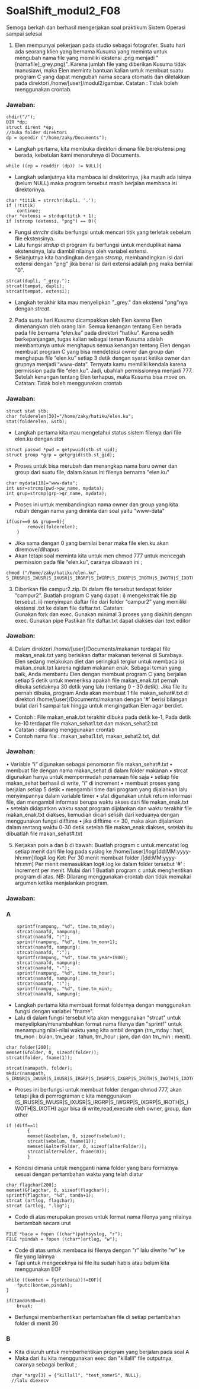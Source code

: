 # SoalShift_modul2_F08
Semoga berkah dan berhasil mengerjakan soal praktikum Sistem Operasi sampai selesai

1. Elen mempunyai pekerjaan pada studio sebagai fotografer. Suatu hari ada seorang klien yang bernama Kusuma yang meminta untuk mengubah nama file yang memiliki ekstensi .png menjadi "[namafile]_grey.png)". Karena jumlah file yang diberikan Kusuma tidak manusiawi, maka Elen meminta bantuan kalian untuk membuat suatu program C yang dapat mengubah nama secara otomatis dan diletakkan pada direktori /home/[user]/modul2/gambar.
Catatan : Tidak boleh menggunakan crontab.

<h3>Jawaban:</h3>

```
chdir("/");
DIR *dp;
struct dirent *ep;
//buka folder direktori
dp = opendir ("/home/zaky/Documents");
```

- Langkah pertama, kita membuka direktori dimana file berekstensi png berada, kebetulan kami menaruhnya di Documents.

```
while ((ep = readdir (dp)) != NULL){
```

- Langkah selanjutnya kita membaca isi direktorinya, jika masih ada isinya (belum NULL) maka program tersebut masih berjalan membaca isi direktorinya.

```
char *titik = strrchr(dupli, '.');
if (!titik)
    continue;
char *extensi = strdup(titik + 1);
if (strcmp (extensi, "png") == 0){
```
- Fungsi *strrchr* disitu berfungsi untuk mencari titik yang terletak sebelum file ekstensinya.
- Lalu fungsi *strdup* di program itu berfungsi untuk menduplikat nama ekstensinya, lalu diambil nilainya oleh variabel extensi.
- Selanjutnya kita bandingkan dengan *strcmp*, membandingkan isi dari extensi dengan "png" jika benar isi dari extensi adalah png maka bernilai "0".

```
strcat(dupli, "_grey.");
strcat(tempat, dupli);
strcat(tempat, extensi);
```
- Langkah terakhir kita mau menyelipkan  "_grey." dan ekstensi "png"nya dengan *strcat*.

 
 2. Pada suatu hari Kusuma dicampakkan oleh Elen karena Elen dimenangkan oleh orang lain. Semua kenangan tentang Elen berada pada file bernama “elen.ku” pada direktori “hatiku”. Karena sedih berkepanjangan, tugas kalian sebagai teman Kusuma adalah membantunya untuk menghapus semua kenangan tentang Elen dengan membuat program C yang bisa mendeteksi owner dan group dan menghapus file “elen.ku” setiap 3 detik dengan syarat ketika owner dan grupnya menjadi “www-data”. Ternyata kamu memiliki kendala karena permission pada file “elen.ku”. Jadi, ubahlah permissionnya menjadi 777. Setelah kenangan tentang Elen terhapus, maka Kusuma bisa move on.
Catatan: Tidak boleh menggunakan crontab

<h3>Jawaban:</h3>

```
struct stat stb;
char folderelen[30]="/home/zaky/hatiku/elen.ku";
stat(folderelen, &stb);
```
- Langkah pertama kita mau mengetahui status sistem filenya dari file elen.ku dengan *stat* 

```
struct passwd *pwd = getpwuid(stb.st_uid);
struct group *grp = getgrgid(stb.st_gid);
```
- Proses untuk bisa merubah dan menangkap nama baru owner dan group dari suatu file, dalam kasus ini filenya bernama "elen.ku"

```
char mydata[10]="www-data";
int usr=strcmp(pwd->pw_name, mydata);
int grup=strcmp(grp->gr_name, mydata);
```
- Proses ini untuk membandingkan nama owner dan group yang kita rubah dengan nama yang diminta dari soal yaitu "www-data"

```
if(usr==0 && grup==0){
		remove(folderelen);
	}
```
- Jika sama dengan 0 yang bernilai benar maka file elen.ku akan diremove/dihapus
- Akan tetapi soal meminta kita untuk men chmod 777 untuk mencegah permission pada file “elen.ku”, caranya dibawah ini ;

```
chmod ("/home/zaky/hatiku/elen.ku",  S_IRUSR|S_IWUSR|S_IXUSR|S_IRGRP|S_IWGRP|S_IXGRP|S_IROTH|S_IWOTH|S_IXOTH);
```

  3. Diberikan file campur2.zip. Di dalam file tersebut terdapat folder “campur2”. 
Buatlah program C yang dapat :
i)  mengekstrak file zip tersebut.
ii) menyimpan daftar file dari folder “campur2” yang memiliki ekstensi .txt ke dalam file daftar.txt. 
Catatan:  
Gunakan fork dan exec.
Gunakan minimal 3 proses yang diakhiri dengan exec.
Gunakan pipe
Pastikan file daftar.txt dapat diakses dari text editor

<h3>Jawaban:</h3>
  
  4. Dalam direktori /home/[user]/Documents/makanan terdapat file makan_enak.txt yang berisikan daftar makanan terkenal di Surabaya. Elen sedang melakukan diet dan seringkali tergiur untuk membaca isi makan_enak.txt karena ngidam makanan enak. Sebagai teman yang baik, Anda membantu Elen dengan membuat program C yang berjalan setiap 5 detik untuk memeriksa apakah file makan_enak.txt pernah dibuka setidaknya 30 detik yang lalu (rentang 0 - 30 detik).
Jika file itu pernah dibuka, program Anda akan membuat 1 file makan_sehat#.txt di direktori /home/[user]/Documents/makanan dengan '#' berisi bilangan bulat dari 1 sampai tak hingga untuk mengingatkan Elen agar berdiet.
- Contoh : File makan_enak.txt terakhir dibuka pada detik ke-1, Pada detik ke-10 terdapat file makan_sehat1.txt dan makan_sehat2.txt
- Catatan : dilarang menggunakan crontab
- Contoh nama file : makan_sehat1.txt, makan_sehat2.txt, dst

<h3>Jawaban:</h3>
    • Variable “i” digunakan sebagai penomoran file makan_sehat#.txt
    • membuat file dengan nama makan_sehat di dalam folder makanan
    • strcat digunakan hanya untuk mempermudah penamaan file saja
    • setiap file makan_sehat berhasil di write, “i” di increment
    • membuat proses yang berjalan setiap 5 detik
    • mengambil time dari program yang dijalankan lalu menyimpannya dalam variable timer
    • stat digunakan untuk return informasi file, dan mengambil informasi berupa waktu akses dari file makan_enak.txt
    • setelah didapatkan waktu saaat program dijalankan dan waktu terakhir file makan_enak.txt diakses, kemudian dicari selisih dari keduanya dengan menggunakan fungsi difftime
    • jika difftime <= 30, maka akan dijalankan dalam rentang waktu 0-30 detik setelah file makan_enak diakses, setelah itu dibuatlah file makan_sehat#.txt

  5. Kerjakan poin a dan b di bawah:
Buatlah program c untuk mencatat log setiap menit dari file log pada syslog ke /home/[user]/log/[dd:MM:yyyy-hh:mm]/log#.log
Ket:
Per 30 menit membuat folder /[dd:MM:yyyy-hh:mm]
Per menit memasukkan log#.log ke dalam folder tersebut
‘#’ : increment per menit. Mulai dari 1
Buatlah program c untuk menghentikan program di atas.
NB: Dilarang menggunakan crontab dan tidak memakai argumen ketika menjalankan program.

<h3>Jawaban:</h3>
<h3>A</h3>

```
    sprintf(nampung, "%d", time.tm_mday);
    strcat(namafd, nampung);
    strcat(namafd, ":");
    sprintf(nampung, "%d", time.tm_mon+1);
    strcat(namafd, nampung);
    strcat(namafd, ":");
    sprintf(nampung, "%d", time.tm_year+1900);
    strcat(namafd, nampung);
    strcat(namafd, "-");
    sprintf(nampung, "%d", time.tm_hour);
    strcat(namafd, nampung);
    strcat(namafd, ":");
    sprintf(nampung, "%d", time.tm_min);
    strcat(namafd, nampung);
```

- Langkah pertama kita membuat format foldernya dengan menggunakan fungsi dengan variabel "fname".
- Lalu di dalam fungsi tersebut kita akan menggunakan "strcat" untuk menyelipkan/menambahkan format nama filenya dan "sprintf" untuk menampung nilai-nilai waktu yang kita ambil dengan (tm_mday : hari, tm_mon : bulan, tm_year : tahun, tm_hour : jam, dan dan tm_min : menit).

```
char folder[200];
memset(&folder, 0, sizeof(folder));
strcat(folder, fname(1));

strcat(namapath, folder);
mkdir(namapath, S_IRUSR|S_IWUSR|S_IXUSR|S_IRGRP|S_IWGRP|S_IXGRP|S_IROTH|S_IWOTH|S_IXOTH);
```
- Proses ini berfungsi untuk membuat folder dengan chmod 777, akan tetapi jika di pemrograman c kita menggunakan (S_IRUSR|S_IWUSR|S_IXUSR|S_IRGRP|S_IWGRP|S_IXGRP|S_IROTH|S_IWOTH|S_IXOTH) agar bisa di write,read,execute oleh owner, group, dan other

```
if (diff==1)
	    {
		memset(&sebelum, 0, sizeof(sebelum));
		strcat(sebelum, fname(1));
		memset(&alterFolder, 0, sizeof(alterFolder));
		strcat(alterFolder, fname(0));
	    }
```
- Kondisi dimana untuk mengganti nama folder yang baru formatnya sesuai dengan pertambahan waktu yang telah diatur

```
char flagchar[200];
memset(&flagchar, 0, sizeof(flagchar));
sprintf(flagchar, "%d", tanda+1);
strcat (artlog, flagchar);
strcat (artlog, ".log");
```
- Code di atas merupakan proses untuk format nama filenya yang nilainya bertambah secara urut

```
FILE *baca = fopen ((char*)pathsyslog, "r");
FILE *pindah = fopen ((char*)artlog, "w");
```
- Code di atas untuk membaca isi filenya dengan "r" lalu diwrite "w" ke file yang lainnya
- Tapi untuk mengeceknya isi file itu sudah habis atau belum kita menggunakan EOF
```
while ((konten = fgetc(baca))!=EOF){
	fputc(konten,pindah);
}
```
```
if(tanda%30==0)
	break;
```
- Berfungsi memberhentikan pertambahan file di setiap pertambahan folder di menit 30

<h3>B</h3>

- Kita disuruh untuk memberhentikan program yang berjalan pada soal A
- Maka dari itu kita menggunakan exec dan "killalll" file outputnya, caranya sebagai berikut ;
```
  char *argv[3] = {"killall", "test_nomer5", NULL};
  //lalu diexecv
```
